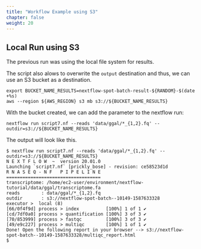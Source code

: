 ```yaml
---
title: "Workflow Example using S3"
chapter: false
weight: 20
---
```


## Local Run using S3

The previous run was using the local file system for results. 

The script also alows to overwrite the `output` destination and thus, we can use an S3 bucket as a destination.

```
export BUCKET_NAME_RESULTS=nextflow-spot-batch-result-${RANDOM}-$(date +%s)
aws --region ${AWS_REGION} s3 mb s3://${BUCKET_NAME_RESULTS}
```

With the bucket created, we can add the parameter to the nextflow run:

```
nextflow run script7.nf --reads 'data/ggal/*_{1,2}.fq' --outdir=s3://${BUCKET_NAME_RESULTS}
```

The output will look like this.

```
$ nextflow run script7.nf --reads 'data/ggal/*_{1,2}.fq' --outdir=s3://${BUCKET_NAME_RESULTS}
N E X T F L O W  ~  version 20.01.0
Launching `script7.nf` [prickly_bose] - revision: ce58523d1d
R N A S E Q - N F   P I P E L I N E    
===================================
transcriptome: /home/ec2-user/environment/nextflow-tutorial/data/ggal/transcriptome.fa
reads        : data/ggal/*_{1,2}.fq
outdir       : s3://nextflow-spot-batch--10149-1587633328
executor >  local (8)
[66/0f4f9d] process > index          [100%] 1 of 1 ✔
[cd/7df0a0] process > quantification [100%] 3 of 3 ✔
[70/853999] process > fastqc         [100%] 3 of 3 ✔
[49/e9c227] process > multiqc        [100%] 1 of 1 ✔
Done! Open the following report in your browser --> s3://nextflow-spot-batch--10149-1587633328/multiqc_report.html
$ 
```
